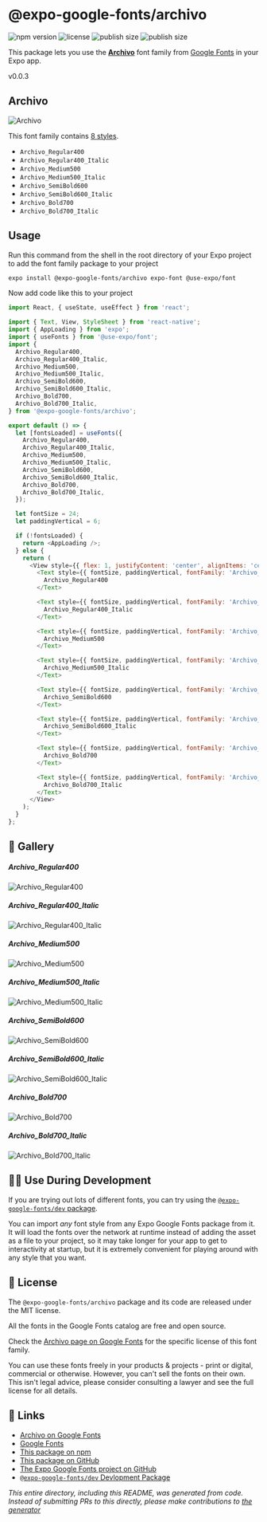# @expo-google-fonts/archivo

![npm version](https://flat.badgen.net/npm/v/@expo-google-fonts/archivo)
![license](https://flat.badgen.net/github/license/expo/google-fonts)
![publish size](https://flat.badgen.net/packagephobia/install/@expo-google-fonts/archivo)
![publish size](https://flat.badgen.net/packagephobia/publish/@expo-google-fonts/archivo)

This package lets you use the [**Archivo**](https://fonts.google.com/specimen/Archivo) font family from [Google Fonts](https://fonts.google.com/) in your Expo app.

v0.0.3

## Archivo

![Archivo](./font-family.png)

This font family contains [8 styles](#-gallery).

- `Archivo_Regular400`
- `Archivo_Regular400_Italic`
- `Archivo_Medium500`
- `Archivo_Medium500_Italic`
- `Archivo_SemiBold600`
- `Archivo_SemiBold600_Italic`
- `Archivo_Bold700`
- `Archivo_Bold700_Italic`

## Usage

Run this command from the shell in the root directory of your Expo project to add the font family package to your project
```sh
expo install @expo-google-fonts/archivo expo-font @use-expo/font
```

Now add code like this to your project
```js
import React, { useState, useEffect } from 'react';

import { Text, View, StyleSheet } from 'react-native';
import { AppLoading } from 'expo';
import { useFonts } from '@use-expo/font';
import {
  Archivo_Regular400,
  Archivo_Regular400_Italic,
  Archivo_Medium500,
  Archivo_Medium500_Italic,
  Archivo_SemiBold600,
  Archivo_SemiBold600_Italic,
  Archivo_Bold700,
  Archivo_Bold700_Italic,
} from '@expo-google-fonts/archivo';

export default () => {
  let [fontsLoaded] = useFonts({
    Archivo_Regular400,
    Archivo_Regular400_Italic,
    Archivo_Medium500,
    Archivo_Medium500_Italic,
    Archivo_SemiBold600,
    Archivo_SemiBold600_Italic,
    Archivo_Bold700,
    Archivo_Bold700_Italic,
  });

  let fontSize = 24;
  let paddingVertical = 6;

  if (!fontsLoaded) {
    return <AppLoading />;
  } else {
    return (
      <View style={{ flex: 1, justifyContent: 'center', alignItems: 'center' }}>
        <Text style={{ fontSize, paddingVertical, fontFamily: 'Archivo_Regular400' }}>
          Archivo_Regular400
        </Text>

        <Text style={{ fontSize, paddingVertical, fontFamily: 'Archivo_Regular400_Italic' }}>
          Archivo_Regular400_Italic
        </Text>

        <Text style={{ fontSize, paddingVertical, fontFamily: 'Archivo_Medium500' }}>
          Archivo_Medium500
        </Text>

        <Text style={{ fontSize, paddingVertical, fontFamily: 'Archivo_Medium500_Italic' }}>
          Archivo_Medium500_Italic
        </Text>

        <Text style={{ fontSize, paddingVertical, fontFamily: 'Archivo_SemiBold600' }}>
          Archivo_SemiBold600
        </Text>

        <Text style={{ fontSize, paddingVertical, fontFamily: 'Archivo_SemiBold600_Italic' }}>
          Archivo_SemiBold600_Italic
        </Text>

        <Text style={{ fontSize, paddingVertical, fontFamily: 'Archivo_Bold700' }}>
          Archivo_Bold700
        </Text>

        <Text style={{ fontSize, paddingVertical, fontFamily: 'Archivo_Bold700_Italic' }}>
          Archivo_Bold700_Italic
        </Text>
      </View>
    );
  }
};

```

## 🔡 Gallery

##### Archivo_Regular400
![Archivo_Regular400](./e3992a886b3891c9b073cf3e46b1c578cb31ab065cf9b5e07f6fc2a0200a495f.ttf.png)

##### Archivo_Regular400_Italic
![Archivo_Regular400_Italic](./8af059c64838f116e4c8afda7a5c344815c3fe3c2111749d7281a046087dfb8a.ttf.png)

##### Archivo_Medium500
![Archivo_Medium500](./455a61b80b447af7647cb7bbbef6de06c3c3031d0ecbb2619fa9cffa73871e76.ttf.png)

##### Archivo_Medium500_Italic
![Archivo_Medium500_Italic](./c266aeada4adba34caec3d404c7953743cf0327123506b66cde56cf556ad2ddf.ttf.png)

##### Archivo_SemiBold600
![Archivo_SemiBold600](./7ad030ef4465b1be7229c5326d24955683bea533c9646e4ed2773cd30697d031.ttf.png)

##### Archivo_SemiBold600_Italic
![Archivo_SemiBold600_Italic](./453878357ed380bea09e3661badd4636234be8794956428236bc3a166d84fc92.ttf.png)

##### Archivo_Bold700
![Archivo_Bold700](./5c37a5634c5b7802983e322dcc187d5b4bc26e238dd61828a71f184592b9032f.ttf.png)

##### Archivo_Bold700_Italic
![Archivo_Bold700_Italic](./12b65a3c8f63eb390f4acb0a6ade0ac245782113ddc2e397c216c3605fc245f8.ttf.png)


## 👩‍💻 Use During Development

If you are trying out lots of different fonts, you can try using the [`@expo-google-fonts/dev` package](https://github.com/expo/google-fonts/tree/master/font-packages/dev#readme).

You can import *any* font style from any Expo Google Fonts package from it. It will load the fonts
over the network at runtime instead of adding the asset as a file to your project, so it may take longer
for your app to get to interactivity at startup, but it is extremely convenient
for playing around with any style that you want.

## 📖 License

The `@expo-google-fonts/archivo` package and its code are released under the MIT license.

All the fonts in the Google Fonts catalog are free and open source.

Check the [Archivo page on Google Fonts](https://fonts.google.com/specimen/Archivo) for the specific license of this font family.

You can use these fonts freely in your products & projects - print or digital, commercial or otherwise. However, you can't sell the fonts on their own. This isn't legal advice, please consider consulting a lawyer and see the full license for all details.

## 🔗 Links

- [Archivo on Google Fonts](https://fonts.google.com/specimen/Archivo)
- [Google Fonts](https://fonts.google.com/)
- [This package on npm](https://www.npmjs.com/package/@expo-google-fonts/archivo)
- [This package on GitHub](https://github.com/expo/google-fonts/tree/master/font-packages/archivo)
- [The Expo Google Fonts project on GitHub](https://github.com/expo/google-fonts)
- [`@expo-google-fonts/dev` Devlopment Package](https://github.com/expo/google-fonts/tree/master/font-packages/dev)


*This entire directory, including this README, was generated from code. Instead of submitting PRs to this directly, please make contributions to [the generator](https://github.com/expo/google-fonts/tree/master/packages/generator)*
